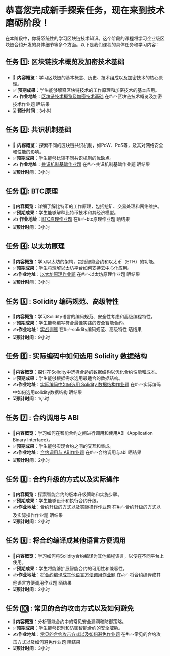 # 恭喜您完成新手探索任务，现在来到技术磨砺阶段！

在本阶段中，你将系统性的学习区块链技术知识。这个阶段的课程将学习企业级区块链合约开发的具体细节等多个方面。以下是我们课程的具体任务和学习内容：

## 任务 :one:: 区块链技术概览及加密技术基础
- :book: **内容概览**：学习区块链的基本概念、历史、技术组成以及加密技术的核心原理。
- :white_check_mark: **预期成果**：学生能够解释区块链技术的工作原理和加密技术的基本应用。
- :writing_hand: **作业地址**：[区块链技术概览及加密技术基础](https://github.com/FoundationalTasks/Weekly-Tasks/blob/main/01.%E5%8C%BA%E5%9D%97%E9%93%BE%E6%8A%80%E6%9C%AF%E6%A6%82%E8%A7%88%E5%8F%8A%E5%8A%A0%E5%AF%86%E6%8A%80%E6%9C%AF%E4%BD%9C%E4%B8%9A%E9%A2%98.md) 在#✅-区块链技术概览及加密技术作业题 晒结果
- :hourglass: **预计时间**：3小时

## 任务 :two:: 共识机制基础
- :book: **内容概览**：探索不同的区块链共识机制，如PoW、PoS等，及其对网络安全和性能的影响。
- :white_check_mark:**预期成果**：学生能够比较不同共识机制的优缺点。
- :writing_hand: **作业地址**：[共识机制基础作业题](https://github.com/FoundationalTasks/Weekly-Tasks/blob/main/02.%E5%85%B1%E8%AF%86%E6%9C%BA%E5%88%B6%E5%9F%BA%E7%A1%80%E4%BD%9C%E4%B8%9A%E9%A2%98.md) 在#✅-共识机制基础作业题 晒结果
- :hourglass:**预计时间**：3小时

## 任务 :three:: BTC原理
- :book:**内容概览**：详细了解比特币的工作原理，包括挖矿、交易处理和网络维护。
- :white_check_mark:**预期成果**：学生能够解释比特币技术和其经济模型。
- :writing_hand: **作业地址**：[BTC原理作业题](https://github.com/FoundationalTasks/Weekly-Tasks/blob/main/03.BTC%E5%8E%9F%E7%90%86%E4%BD%9C%E4%B8%9A%E9%A2%98.md) 在#✅-btc原理作业题 晒结果
- :hourglass:**预计时间**：3小时

## 任务 :four:: 以太坊原理
- :book:**内容概览**：学习以太坊的架构，包括智能合约和以太币（ETH）的功能。
- :white_check_mark:**预期成果**：学生将理解以太坊平台如何支持去中心化应用。
- :writing_hand:**作业地址**：[以太坊原理作业题](https://github.com/FoundationalTasks/Weekly-Tasks/blob/main/04.%E4%BB%A5%E5%A4%AA%E5%9D%8A%E5%8E%9F%E7%90%86%E4%BD%9C%E4%B8%9A%E9%A2%98.md) 在#✅-以太坊原理作业题 晒结果
- :hourglass:**预计时间**：3小时

## 任务 :five: : Solidity 编码规范、高级特性
- :book:**内容概览**：学习Solidity语言的编码规范、安全性考虑和高级编程特性。
- :white_check_mark:**预期成果**：学生能够编写符合最佳实践的安全智能合约。
- :writing_hand:**作业地址**：[实战训练](https://github.com/FoundationalTasks/Weekly-Tasks/tree/main/%E7%AC%AC%202%20%E5%91%A8%20%E6%99%BA%E8%83%BD%E5%90%88%E7%BA%A6%E8%AF%AD%E8%A8%80%E5%AD%A6%E4%B9%A0/1.Solidity%E7%BC%96%E7%A0%81%E8%A7%84%E8%8C%83%E3%80%81%E9%AB%98%E7%BA%A7%E7%89%B9%E6%80%A7/1.Solidity%E5%9F%BA%E7%A1%80%E5%85%A5%E9%97%A8/5.%E5%AE%9E%E6%88%98%E8%AE%AD%E7%BB%83)  在#✅-solidity编码规范、高级特性 晒结果
- :hourglass:**预计时间**：9小时

## 任务 :six: : 实际编码中如何选用 Solidity 数据结构
-  :book:**内容概览**：探讨在Solidity中选择合适的数据结构以优化合约性能和成本。
- :white_check_mark:**预期成果**：学生能够根据需求选用最适合的数据结构。
- :writing_hand:**作业地址**：[实际编码中如何选用 Solidity 数据结构作业题](https://github.com/FoundationalTasks/Weekly-Tasks/blob/main/05.%E5%A6%82%E4%BD%95%E9%80%89%E7%94%A8%20Solidity%20%E6%95%B0%E6%8D%AE%E7%BB%93%E6%9E%84%E4%BD%9C%E4%B8%9A%E9%A2%98.md) 在#✅-实际编码中如何选用solidity数据结构 晒结果
- :hourglass:**预计时间**：1小时

## 任务 :seven: : 合约调用与 ABI
-  :book:**内容概览**：学习如何在智能合约之间进行调用和使用ABI（Application Binary Interface）。
- :white_check_mark:**预期成果**：学生能够实现合约之间的交互和集成。
- :writing_hand:**作业地址**：[合约调用与 ABI作业题](https://github.com/FoundationalTasks/Weekly-Tasks/blob/main/06.ABI%20%E7%BC%96%E7%A0%81%E4%BD%9C%E4%B8%9A%E9%A2%98.md) 在#✅-合约调用与abi 晒结果
- :hourglass:**预计时间**：2小时

## 任务 :eight: : 合约升级的方式以及实际操作
-  :book:**内容概览**：探索智能合约的版本升级策略和实施步骤。
- :white_check_mark:**预期成果**：学生能够设计和执行合约升级。
- :writing_hand:**作业地址**：[合约升级的方式以及实际操作作业题](https://github.com/FoundationalTasks/Weekly-Tasks/blob/main/07.%E5%90%88%E7%BA%A6%E5%8D%87%E7%BA%A7%E7%9A%84%E6%96%B9%E5%BC%8F%E4%BB%A5%E5%8F%8A%E5%AE%9E%E9%99%85%E6%93%8D%E4%BD%9C%E4%BD%9C%E4%B8%9A%E9%A2%98.md) 在#✅-合约升级的方式以及实际操作作业题 晒结果
- :hourglass:**预计时间**：2小时

## 任务 :nine: : 将合约编译成其他语言方便调用
-  :book:**内容概览**：学习如何将Solidity合约编译为其他编程语言，以便在不同平台上使用。
- :white_check_mark:**预期成果**：学生将能够扩展智能合约的可用性和兼容性。
- :writing_hand:**作业地址**：[将合约编译成其他语言方便调用作业题](https://github.com/FoundationalTasks/Weekly-Tasks/blob/main/08.%E5%B0%86%E5%90%88%E7%BA%A6%E7%BC%96%E8%AF%91%E6%88%90%E5%85%B6%E4%BB%96%E8%AF%AD%E8%A8%80%E6%96%B9%E4%BE%BF%E8%B0%83%E7%94%A8%E4%BD%9C%E4%B8%9A%E9%A2%98.md) 在#✅-将合约编译成其他语言方便调用作业题 晒结果
- :hourglass:**预计时间**：2小时

## 任务 :keycap_ten:  : 常见的合约攻击方式以及如何避免
-  :book:**内容概览**：分析智能合约中的常见安全漏洞和防御策略。
- :white_check_mark:**预期成果**：学生能够识别和防御智能合约的安全威胁。
- :writing_hand:**作业地址**：[常见的合约攻击方式以及如何避免作业题](https://github.com/FoundationalTasks/Weekly-Tasks/blob/main/09.%E5%B8%B8%E8%A7%81%E7%9A%84%E5%90%88%E7%BA%A6%E6%94%BB%E5%87%BB%E6%96%B9%E5%BC%8F%E4%BB%A5%E5%8F%8A%E5%A6%82%E4%BD%95%E9%81%BF%E5%85%8D%E4%BD%9C%E4%B8%9A%E9%A2%98.md) 在#✅-常见的合约攻击方式以及如何避免作业题 晒结果
- :hourglass:**预计时间**：3小时